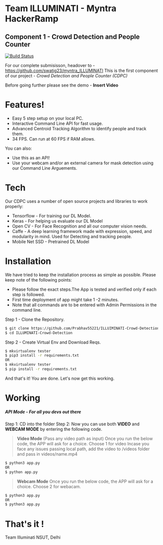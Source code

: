 # Team ILLUMINATI - Myntra HackerRamp
## Component 1 - Crowd Detection and People Counter
[![Build Status](https://travis-ci.org/joemccann/dillinger.svg?branch=master)](https://travis-ci.org/joemccann/dillinger)

For our complete submisisson, headover to - https://github.com/swatig23/myntra_ILLUMINATI
This is the first component of our project - *Crowd Detection and People Counter (CDPC)*

Before going further please see the demo - ____Insert Video____

# Features!

  - Easy 5 step setup on your local PC.
  - Interactive Command Line API for fast usage.
  - Advanced Centroid Tracking Algorithm to identify people and track them.
  - 34 FPS. Can run at 60 FPS if RAM allows.

You can also:
  - Use this as an API!
  - Use your webcam and/or an external camera for mask detection using our Command Line Arguements.


# Tech

Our CDPC uses a number of open source projects and libraries to work properly:

* Tensorflow - For training our DL Model.
* Keras - For helping us evaluate our DL Model
* Open CV - For Face Recognition and all our computer vision needs.
* Caffe - A deep learning framework made with expression, speed, and modularity in mind. Used for Detecting and tracking people.
* Mobile Net SSD - Pretrained DL Model

# Installation

We have tried to keep the installation process as simple as possible. Please keep note of the following points:

* Please follow the exact steps.The App is tested and verified only if each step is followed.
* First time deployment of app might take 1 -2 minutes.
* Note that all commands are to be entered with Admin Permissions in the command line.

Step 1 - Clone the Repository.
```sh
$ git clone https://github.com/Prabhav55221/ILLUIMINATI-Crowd-Detection.git
$ cd ILLUMINATI-Crowd-Detection
```

Step 2 - Create Virtual Env and Download Reqs.
```sh
$ mkvirtualenv tester
$ pip3 install -r requirements.txt
OR
$ mkvirtualenv tester
$ pip install -r requirements.txt
```

And that's it! You are done. Let's now get this working.

# Working

##### API Mode - For all you devs out there

Step 1: CD into the folder
Step 2: Now you can use both __VIDEO__ and __WEBCAM MODE__ by entering the following code.

> __Video Mode__ (Pass any video path as input)
> Once you run the below code, the APP will ask for a choice. Choose 1 for video
> Incase you face any issues passing local path, add the video to /videos folder and pass in videos/name.mp4
```sh
$ python3 app.py
OR
$ python app.py
```

> __Webcam Mode__
> Once you run the below code, the APP will ask for a choice. Choose 2 for webacam.
```sh
$ python3 app.py
OR
$ python3 app.py
```

# That's it !

Team Illuminati
NSUT, Delhi
